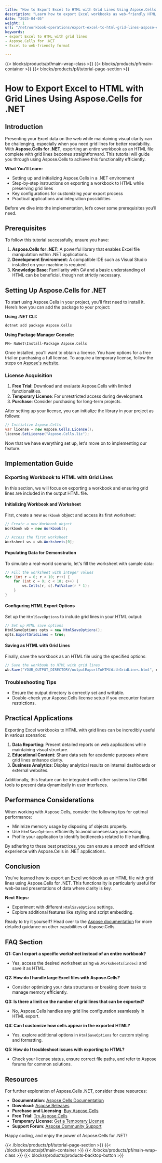 ```yaml
---
title: "How to Export Excel to HTML with Grid Lines Using Aspose.Cells for .NET"
description: "Learn how to export Excel workbooks as web-friendly HTML files complete with grid lines using Aspose.Cells for .NET. Follow this step-by-step guide for clear data presentation."
date: "2025-04-05"
weight: 1
url: "/net/workbook-operations/export-excel-to-html-grid-lines-aspose-cells-net/"
keywords:
- export Excel to HTML with grid lines
- Aspose.Cells for .NET
- Excel to web-friendly format

---
```


{{< blocks/products/pf/main-wrap-class >}}
{{< blocks/products/pf/main-container >}}
{{< blocks/products/pf/tutorial-page-section >}}


# How to Export Excel to HTML with Grid Lines Using Aspose.Cells for .NET

## Introduction

Presenting your Excel data on the web while maintaining visual clarity can be challenging, especially when you need grid lines for better readability. With **Aspose.Cells for .NET**, exporting an entire workbook as an HTML file complete with grid lines becomes straightforward. This tutorial will guide you through using Aspose.Cells to achieve this functionality efficiently.

**What You'll Learn:**
- Setting up and initializing Aspose.Cells in a .NET environment
- Step-by-step instructions on exporting a workbook to HTML while preserving grid lines
- Key configurations for customizing your export process
- Practical applications and integration possibilities

Before we dive into the implementation, let’s cover some prerequisites you’ll need.

## Prerequisites

To follow this tutorial successfully, ensure you have:

1. **Aspose.Cells for .NET**: A powerful library that enables Excel file manipulation within .NET applications.
2. **Development Environment**: A compatible IDE such as Visual Studio installed on your machine is required.
3. **Knowledge Base**: Familiarity with C# and a basic understanding of HTML can be beneficial, though not strictly necessary.

## Setting Up Aspose.Cells for .NET

To start using Aspose.Cells in your project, you’ll first need to install it. Here’s how you can add the package to your project:

**Using .NET CLI:**
```bash
dotnet add package Aspose.Cells
```

**Using Package Manager Console:**
```shell
PM> NuGet\Install-Package Aspose.Cells
```

Once installed, you'll want to obtain a license. You have options for a free trial or purchasing a full license. To acquire a temporary license, follow the steps on [Aspose's website](https://purchase.aspose.com/temporary-license/).

### License Acquisition

1. **Free Trial**: Download and evaluate Aspose.Cells with limited functionalities.
2. **Temporary License**: For unrestricted access during development.
3. **Purchase**: Consider purchasing for long-term projects.

After setting up your license, you can initialize the library in your project as follows:

```csharp
// Initialize Aspose.Cells
var license = new Aspose.Cells.License();
license.SetLicense("Aspose.Cells.lic");
```

Now that we have everything set up, let's move on to implementing our feature.

## Implementation Guide

### Exporting Workbook to HTML with Grid Lines

In this section, we will focus on exporting a workbook and ensuring grid lines are included in the output HTML file.

#### Initializing Workbook and Worksheet

First, create a new `Workbook` object and access its first worksheet:

```csharp
// Create a new Workbook object
Workbook wb = new Workbook();

// Access the first worksheet
Worksheet ws = wb.Worksheets[0];
```

#### Populating Data for Demonstration

To simulate a real-world scenario, let's fill the worksheet with sample data:

```csharp
// Fill the worksheet with integer values
for (int r = 0; r < 10; r++) {
    for (int c = 0; c < 10; c++) {
        ws.Cells[r, c].PutValue(r * 1);
    }
}
```

#### Configuring HTML Export Options

Set up the `HtmlSaveOptions` to include grid lines in your HTML output:

```csharp
// Set up HTML save options
HtmlSaveOptions opts = new HtmlSaveOptions();
opts.ExportGridLines = true;
```

#### Saving as HTML with Grid Lines

Finally, save the workbook as an HTML file using the specified options:

```csharp
// Save the workbook to HTML with grid lines
wb.Save("YOUR_OUTPUT_DIRECTORY/outputExportToHTMLWithGridLines.html", opts);
```

### Troubleshooting Tips

- Ensure the output directory is correctly set and writable.
- Double-check your Aspose.Cells license setup if you encounter feature restrictions.

## Practical Applications

Exporting Excel workbooks to HTML with grid lines can be incredibly useful in various scenarios:

1. **Data Reporting**: Present detailed reports on web applications while maintaining visual structure.
2. **Educational Content**: Share data sets for academic purposes where grid lines enhance clarity.
3. **Business Analytics**: Display analytical results on internal dashboards or external websites.

Additionally, this feature can be integrated with other systems like CRM tools to present data dynamically in user interfaces.

## Performance Considerations

When working with Aspose.Cells, consider the following tips for optimal performance:

- Minimize memory usage by disposing of objects properly.
- Use `HtmlSaveOptions` efficiently to avoid unnecessary processing.
- Profile your application to identify bottlenecks related to file handling.

By adhering to these best practices, you can ensure a smooth and efficient experience with Aspose.Cells in .NET applications.

## Conclusion

You've learned how to export an Excel workbook as an HTML file with grid lines using Aspose.Cells for .NET. This functionality is particularly useful for web-based presentations of data where clarity is key.

**Next Steps:**
- Experiment with different `HtmlSaveOptions` settings.
- Explore additional features like styling and script embedding.

Ready to try it yourself? Head over to the [Aspose documentation](https://reference.aspose.com/cells/net/) for more detailed guidance on other capabilities of Aspose.Cells.

## FAQ Section

**Q1: Can I export a specific worksheet instead of an entire workbook?**
- Yes, access the desired worksheet using `wb.Worksheets[index]` and save it as HTML.

**Q2: How do I handle large Excel files with Aspose.Cells?**
- Consider optimizing your data structures or breaking down tasks to manage memory efficiently.

**Q3: Is there a limit on the number of grid lines that can be exported?**
- No, Aspose.Cells handles any grid line configuration seamlessly in HTML export.

**Q4: Can I customize how cells appear in the exported HTML?**
- Yes, explore additional options in `HtmlSaveOptions` for custom styling and formatting.

**Q5: How do I troubleshoot issues with exporting to HTML?**
- Check your license status, ensure correct file paths, and refer to Aspose forums for common solutions.

## Resources

For further exploration of Aspose.Cells .NET, consider these resources:

- **Documentation**: [Aspose Cells Documentation](https://reference.aspose.com/cells/net/)
- **Download**: [Aspose Releases](https://releases.aspose.com/cells/net/)
- **Purchase and Licensing**: [Buy Aspose Cells](https://purchase.aspose.com/buy)
- **Free Trial**: [Try Aspose Cells](https://releases.aspose.com/cells/net/)
- **Temporary License**: [Get a Temporary License](https://purchase.aspose.com/temporary-license/)
- **Support Forum**: [Aspose Community Support](https://forum.aspose.com/c/cells/9)

Happy coding, and enjoy the power of Aspose.Cells for .NET!


{{< /blocks/products/pf/tutorial-page-section >}}
{{< /blocks/products/pf/main-container >}}
{{< /blocks/products/pf/main-wrap-class >}}
{{< blocks/products/products-backtop-button >}}
